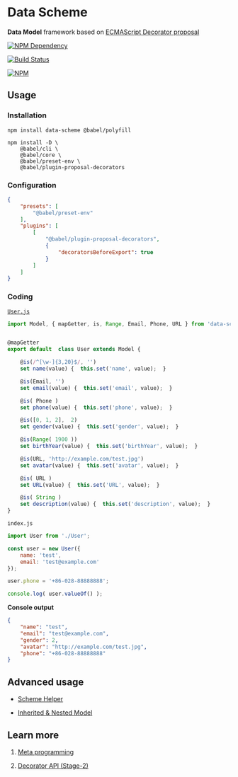 # Data Scheme

**Data Model** framework based on [ECMAScript Decorator proposal](https://github.com/tc39/proposal-decorators)

[![NPM Dependency](https://david-dm.org/TechQuery/DataScheme.svg)](https://david-dm.org/TechQuery/DataScheme)

[![Build Status](https://travis-ci.com/TechQuery/DataScheme.svg?branch=master)](https://travis-ci.com/TechQuery/DataScheme)

[![NPM](https://nodei.co/npm/data-scheme.png?downloads=true&downloadRank=true&stars=true)](https://nodei.co/npm/data-scheme/)



## Usage

### Installation

```Shell
npm install data-scheme @babel/polyfill

npm install -D \
    @babel/cli \
    @babel/core \
    @babel/preset-env \
    @babel/plugin-proposal-decorators
```

### Configuration

```JSON
{
    "presets": [
        "@babel/preset-env"
    ],
    "plugins": [
        [
            "@babel/plugin-proposal-decorators",
            {
                "decoratorsBeforeExport": true
            }
        ]
    ]
}
```

### Coding

[`User.js`](https://tech-query.me/DataScheme/test-file/test/source/User.js.html)

```JavaScript
import Model, { mapGetter, is, Range, Email, Phone, URL } from 'data-scheme';


@mapGetter
export default  class User extends Model {

    @is(/^[\w-]{3,20}$/, '')
    set name(value) {  this.set('name', value);  }

    @is(Email, '')
    set email(value) {  this.set('email', value);  }

    @is( Phone )
    set phone(value) {  this.set('phone', value);  }

    @is([0, 1, 2],  2)
    set gender(value) {  this.set('gender', value);  }

    @is(Range( 1900 ))
    set birthYear(value) {  this.set('birthYear', value);  }

    @is(URL, 'http://example.com/test.jpg')
    set avatar(value) {  this.set('avatar', value);  }

    @is( URL )
    set URL(value) {  this.set('URL', value);  }

    @is( String )
    set description(value) {  this.set('description', value);  }
}
```

`index.js`

```JavaScript
import User from './User';

const user = new User({
    name: 'test',
    email: 'test@example.com'
});

user.phone = '+86-028-88888888';

console.log( user.valueOf() );
```

**Console output**

```JSON
{
    "name": "test",
    "email": "test@example.com",
    "gender": 2,
    "avatar": "http://example.com/test.jpg",
    "phone": "+86-028-88888888"
}
```


## Advanced usage

 - [Scheme Helper](https://tech-query.me/DataScheme/file/source/scheme.js.html)

 - [Inherited & Nested Model](https://tech-query.me/DataScheme/test-file/test/source/User.js.html#lineNumber33)



## Learn more

 1. [Meta programming](https://github.com/tc39/proposal-decorators/blob/master/METAPROGRAMMING.md)

 2. [Decorator API (Stage-2)](https://github.com/tc39/proposal-decorators/blob/master/TAXONOMY.md)
